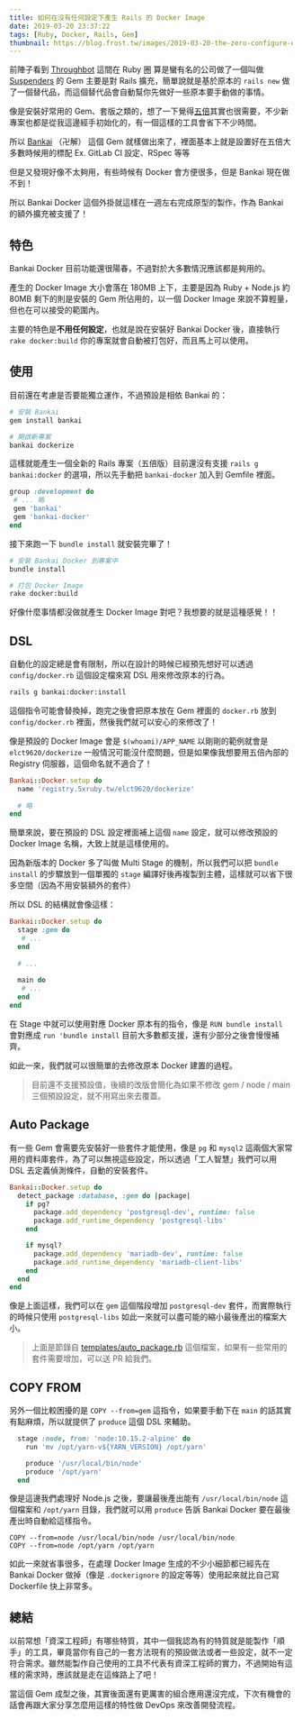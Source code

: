 ```yaml
---
title: 如何在沒有任何設定下產生 Rails 的 Docker Image
date: 2019-03-20 23:37:22
tags: [Ruby, Docker, Rails, Gem]
thumbnail: https://blog.frost.tw/images/2019-03-20-the-zero-configure-dockerfile-for-rails/thumbnail.jpg
---
```


前陣子看到 [Throughbot](https://thoughtbot.com/) 這間在 Ruby 圈 算是蠻有名的公司做了一個叫做 [Suspenders](https://github.com/thoughtbot/suspenders) 的 Gem 主要是對 Rails 擴充，簡單說就是基於原本的 `rails new` 做了一個替代品，而這個替代品會自動幫你先做好一些原本要手動做的事情。

像是安裝好常用的 Gem、套版之類的，想了一下覺得[五倍](https://5xruby.tw)其實也很需要，不少新專案也都是從我這邊經手初始化的，有一個這樣的工具會省下不少時間。

所以 [Bankai](https://github.com/5xRuby/bankai) （卍解） 這個 Gem 就樣做出來了，裡面基本上就是設置好在五倍大多數時候用的標配 Ex. GitLab CI 設定、RSpec 等等

但是又發現好像不太夠用，有些時候有 Docker 會方便很多，但是 Bankai 現在做不到！

<!-- more -->

所以 Bankai Docker 這個外掛就這樣在一週左右完成原型的製作，作為 Bankai 的額外擴充被支援了！

## 特色

Bankai Docker 目前功能還很陽春，不過對於大多數情況應該都是夠用的。

產生的 Docker Image 大小會落在 180MB 上下，主要是因為 Ruby + Node.js 約 80MB 剩下的則是安裝的 Gem 所佔用的，以一個 Docker Image 來說不算輕量，但也在可以接受的範圍內。

主要的特色是**不用任何設定**，也就是說在安裝好 Bankai Docker 後，直接執行 `rake docker:build` 你的專案就會自動被打包好，而且馬上可以使用。

## 使用

目前還在考慮是否要能獨立運作，不過預設是相依 Bankai 的：

```bash
# 安裝 Bankai
gem install bankai

# 開啟新專案
bankai dockerize
```

這樣就能產生一個全新的 Rails 專案（五倍版）目前還沒有支援 `rails g bankai:docker` 的選項，所以先手動把 `bankai-docker` 加入到 Gemfile 裡面。

```ruby
group :development do
 # ... 略
 gem 'bankai'
 gem 'bankai-docker'
end
```

接下來跑一下 `bundle install` 就安裝完畢了！

```bash
# 安裝 Bankai Docker 到專案中
bundle install

# 打包 Docker Image
rake docker:build
```

好像什麼事情都沒做就產生 Docker Image 對吧？我想要的就是這種感覺！！

## DSL

自動化的設定總是會有限制，所以在設計的時候已經預先想好可以透過 `config/docker.rb` 這個設定檔來寫 DSL 用來修改原本的行為。

```bash
rails g bankai:docker:install
```

這個指令可能會替換掉，跑完之後會把原本放在 Gem 裡面的 `docker.rb` 放到 `config/docker.rb` 裡面，然後我們就可以安心的來修改了！

像是預設的 Docker Image 會是 `$(whoami)/APP_NAME` 以剛剛的範例就會是 `elct9620/dockerize` 一般情況可能沒什麼問題，但是如果像我想要用五倍內部的 Registry 伺服器，這個命名就不適合了！

```ruby
Bankai::Docker.setup do
  name 'registry.5xruby.tw/elct9620/dockerize'
  
  # 略
end
```

簡單來說，要在預設的 DSL 設定裡面補上這個 `name` 設定，就可以修改預設的 Docker Image 名稱，大致上就是這樣使用的。

因為新版本的 Docker 多了叫做 Multi Stage 的機制，所以我們可以把 `bundle install` 的步驟放到一個單獨的 `stage` 編譯好後再複製到主體，這樣就可以省下很多空間（因為不用安裝額外的套件）

所以 DSL 的結構就會像這樣：

```ruby
Bankai::Docker.setup do
  stage :gem do
   # ...
  end
  
  # ...
  
  main do
   # ...
  end
end
```

在 Stage 中就可以使用對應 Docker 原本有的指令，像是 `RUN bundle install` 會對應成 `run 'bundle install` 目前大多數都支援，還有少部分之後會慢慢補齊。

如此一來，我們就可以很簡單的去修改原本 Docker 建置的過程。

> 目前還不支援預設值，後續的改版會簡化為如果不修改 gem / node / main 三個預設設定，就不用寫出來去覆蓋。

## Auto Package

有一些 Gem 會需要先安裝好一些套件才能使用，像是 `pg` 和 `mysql2` 這兩個大家常用的資料庫套件，為了可以無視這些設定，所以透過「工人智慧」我們可以用 DSL 去定義偵測條件，自動的安裝套件。

```ruby
Bankai::Docker.setup do
  detect_package :database, :gem do |package|
    if pg?
      package.add_dependency 'postgresql-dev', runtime: false
      package.add_runtime_dependency 'postgresql-libs'
    end

    if mysql?
      package.add_dependency 'mariadb-dev', runtime: false
      package.add_runtime_dependency 'mariadb-client-libs'
    end
  end
end
```

像是上面這樣，我們可以在 `gem` 這個階段增加 `postgresql-dev` 套件，而實際執行的時候只使用 `postgresql-libs` 如此一來就可以盡可能的縮小最後產出的檔案大小。

> 上面是節錄自 [templates/auto_package.rb](https://github.com/5xRuby/bankai-docker/blob/master/templates/auto_package.rb) 這個檔案，如果有一些常用的套件需要增加，可以送 PR 給我們。

## COPY FROM

另外一個比較困擾的是 `COPY --from=gem` 這指令，如果要手動下在 `main` 的話其實有點麻煩，所以就提供了 `produce` 這個 DSL 來輔助。

```ruby
  stage :node, from: 'node:10.15.2-alpine' do
    run 'mv /opt/yarn-v${YARN_VERSION} /opt/yarn'

    produce '/usr/local/bin/node'
    produce '/opt/yarn'
  end
```

像是這邊我們處理好 Node.js 之後，要讓最後產出能有 `/usr/local/bin/node` 這個檔案和 `/opt/yarn` 目錄，我們就可以用 `produce` 告訴 Bankai Docker 要在最後產出時自動給這樣指令。

```
COPY --from=node /usr/local/bin/node /usr/local/bin/node
COPY --from=node /opt/yarn /opt/yarn
```

如此一來就省事很多，在處理 Docker Image 生成的不少小細節都已經先在 Bankai Docker 做掉（像是 `.dockerignore` 的設定等等）使用起來就比自己寫 Dockerfile 快上非常多。

## 總結

以前常想「資深工程師」有哪些特質，其中一個我認為有的特質就是能製作「順手」的工具，畢竟當你有自己的一套方法現有的預設做法或者一些設定，就不一定符合需求。雖然能製作自己使用的工具不代表有資深工程師的實力，不過開始有這樣的需求時，應該就是走在這條路上了吧！

當這個 Gem 成型之後，其實後面還有更厲害的組合應用還沒完成，下次有機會的話會再跟大家分享怎麼用這樣的特性做 DevOps 來改善開發流程。